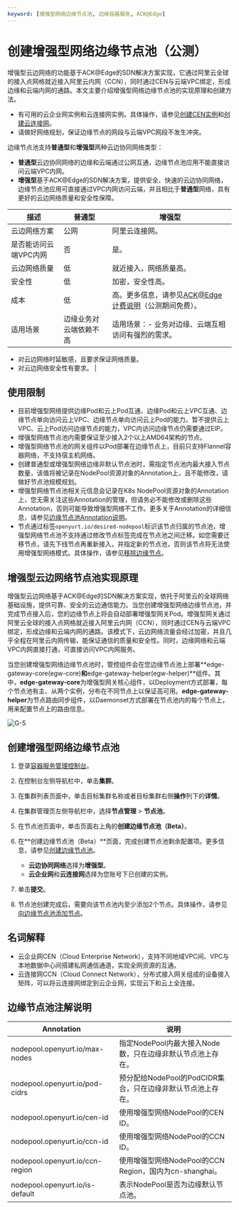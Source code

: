 ```yaml
---
keyword: [增强型网络边缘节点池, 边缘容器服务, ACK@Edge]
---
```


# 创建增强型网络边缘节点池（公测）

增强型云边网络的功能基于ACK@Edge的SDN解决方案实现，它通过阿里云全球的接入点网格就近接入阿里云内网（CCN），同时通过CEN与云端VPC绑定，形成边缘和云端内网的通路。本文主要介绍增强型网络边缘节点池的实现原理和创建方法。

-   有可用的云企业网实例和云连接网实例。具体操作，请参见[创建CEN实例]()和[创建云连接网](/cn.zh-CN/配置指南/云连接网/创建云连接网.md)。
-   请做好网络规划，保证边缘节点的网段与云端VPC网段不发生冲突。

边缘节点池支持**普通型**和**增强型**两种云边协同网络类型：

-   **普通型**云边协同网络的边缘和云端通过公网互通，边缘节点池应用不能直接访问云端VPC内网。
-   **增强型**基于ACK@Edge的SDN解决方案，提供安全、快速的云边协同网络，边缘节点池应用可直接通过VPC内网访问云端，并且相比于**普通型**网络，具有更好的云边网络质量和安全性保障。

|描述|普通型|增强型|
|--|---|---|
|云边网络方案|公网|阿里云连接网。|
|是否能访问云端VPC内网|否|是。|
|云边网络质量|低|就近接入，网络质量高。|
|安全性|低|加密，安全性高。|
|成本|低|高。更多信息，请参见[ACK@Edge计费说明](/cn.zh-CN/边缘容器服务ACK@Edge用户指南/ACK@Edge计费说明.md)（公测期间免费）。 |
|适用场景|边缘业务对云端依赖不高|适用场景：-   业务对边缘、云端互相访问有强烈的需求。
-   对云边网络时延敏感，且要求保证网络质量。
-   对云边网络安全性有要求。 |

## 使用限制

-   目前增强型网络提供边缘Pod和云上Pod互通、边缘Pod和云上VPC互通、边缘节点单向访问云上VPC、边缘节点单向访问云上Pod的能力。暂不提供云上VPC、云上Pod访问边缘节点的能力，VPC内访问边缘节点仍需要通过EIP。
-   增强型网络节点池内需要保证至少接入2个以上AMD64架构的节点。
-   增强型网络节点池的网关组件以Pod部署在边缘节点上，目前只支持Flannel容器网络，不支持宿主机网络。
-   创建普通型或增强型网络边缘非默认节点池时，需指定节点池内最大接入节点数量，该值将被记录在NodePool资源对象的Annotation上，且不能修改，请做好节点池规模规划。
-   增强型网络节点池相关元信息会记录在K8s NodePool资源对象的Annotation上，您无需关注这些Annotation的管理，但请务必不能修改或删除这些Annotation，否则可能导致增强型网络不工作。更多关于Annotation的详细信息，请参见[边缘节点池Annotation说明](#table_r0v_lda_822)。
-   节点通过标签`openyurt.io/desired-nodepool`标识该节点归属的节点池，增强型网络节点池不支持通过修改节点标签完成在节点池之间迁移。如您需要迁移节点，请先下线节点再重新接入，并指定新的节点池，否则该节点将无法使用增强型网络模式。具体操作，请参见[移除边缘节点](/cn.zh-CN/边缘容器服务ACK@Edge用户指南/边缘节点管理/移除边缘节点.md)。

## 增强型云边网络节点池实现原理

增强型云边网络基于ACK@Edge的SDN解决方案实现，依托于阿里云的全球网络基础设施，提供可靠、安全的云边通信能力。当您创建增强型网络边缘节点池，并完成节点接入后，您的边缘节点上将会自动部署增强型网关Pod。增强型网关通过阿里云全球的接入点网格就近接入阿里云内网（CCN），同时通过CEN与云端VPC绑定，形成边缘和云端内网的通路。该模式下，云边网络流量会经过加密，并且几乎全程在阿里云内网传输，能保证通信的质量和安全性。同时，边缘网络和云端VPC内网直接打通，可直接访问VPC内网服务。

当您创建增强型网络边缘节点池时，管控组件会在您边缘节点池上部署**edge-gateway-core\(egw-core\)**和**edge-gateway-helper\(egw-helper\)**组件。其中，**edge-gateway-core**为增强型网关核心组件，以Deployment方式部署，每个节点池有主、从两个实例，分布在不同节点上以保证高可用。**edge-gateway-helper**为节点路由同步组件，以Daemonset方式部署在节点池内的每个节点上，用来配置节点上的路由信息。

![G-5](https://static-aliyun-doc.oss-accelerate.aliyuncs.com/assets/img/zh-CN/3991121161/p224127.png)

## 创建增强型网络边缘节点池

1.  登录[容器服务管理控制台](https://cs.console.aliyun.com)。

2.  在控制台左侧导航栏中，单击**集群**。

3.  在集群列表页面中，单击目标集群名称或者目标集群右侧**操作**列下的**详情**。

4.  在集群管理页左侧导航栏中，选择**节点管理** \> **节点池**。

5.  在节点池页面中，单击页面右上角的**创建边缘节点池（Beta）**。

6.  在**创建边缘节点池（Beta）**页面，完成创建节点池剩余配置项。更多信息，请参见[创建边缘节点池](/cn.zh-CN/边缘容器服务ACK@Edge用户指南/边缘单元化管理/边缘节点池管理/创建边缘节点池.md)。

    -   **云边协同网络**选择为**增强型**。
    -   **云企业网**和**云连接网**选择为您账号下已创建的实例。
7.  单击**提交**。

8.  节点池创建完成后，需要向该节点池内至少添加2个节点。具体操作，请参见[向边缘节点池添加节点](/cn.zh-CN/边缘容器服务ACK@Edge用户指南/边缘单元化管理/边缘节点池管理/向边缘节点池添加节点.md)。


## 名词解释

-   云企业网CEN（Cloud Enterprise Network），支持不同地域VPC间、VPC与本地数据中心间搭建私网通信通道，实现全网资源的互通。
-   云连接网CCN（Cloud Connect Network），分布式接入网关组成的设备接入矩阵，可以将云连接网绑定到云企业网，实现云下和云上全连接。

## 边缘节点池注解说明

|Annotation|说明|
|----------|--|
|nodepool.openyurt.io/max-nodes|指定NodePool内最大接入Node数，只在边缘非默认节点池上存在。|
|nodepool.openyurt.io/pod-cidrs|预分配给NodePool的PodCIDR集合，只在边缘非默认节点池上存在。|
|nodepool.openyurt.io/cen-id|使用增强型网络NodePool的CEN ID。|
|nodepool.openyurt.io/ccn-id|使用增强型网络NodePool的CCN ID。|
|nodepool.openyurt.io/ccn-region|使用增强型网络NodePool的CCN Region，国内为cn-shanghai。|
|nodepool.openyurt.io/is-default|表示NodePool是否为边缘默认节点池。|

